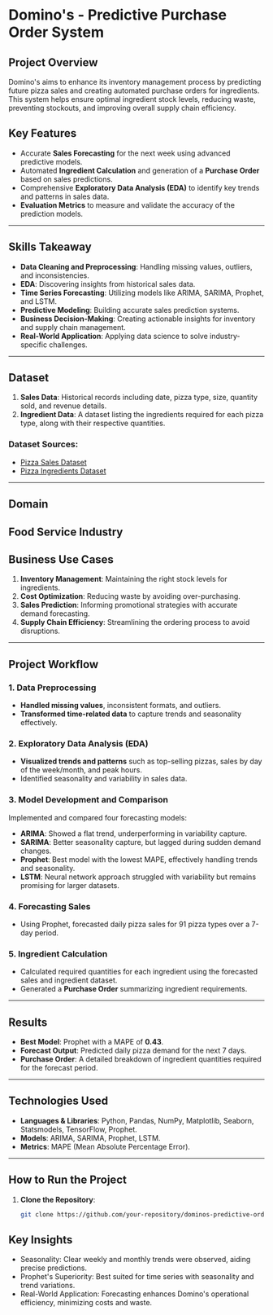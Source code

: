 # Domino's - Predictive Purchase Order System

## Project Overview
Domino's aims to enhance its inventory management process by predicting future pizza sales and creating automated purchase orders for ingredients. This system helps ensure optimal ingredient stock levels, reducing waste, preventing stockouts, and improving overall supply chain efficiency. 

## Key Features
- Accurate **Sales Forecasting** for the next week using advanced predictive models.
- Automated **Ingredient Calculation** and generation of a **Purchase Order** based on sales predictions.
- Comprehensive **Exploratory Data Analysis (EDA)** to identify key trends and patterns in sales data.
- **Evaluation Metrics** to measure and validate the accuracy of the prediction models.

---

## Skills Takeaway
- **Data Cleaning and Preprocessing**: Handling missing values, outliers, and inconsistencies.
- **EDA**: Discovering insights from historical sales data.
- **Time Series Forecasting**: Utilizing models like ARIMA, SARIMA, Prophet, and LSTM.
- **Predictive Modeling**: Building accurate sales prediction systems.
- **Business Decision-Making**: Creating actionable insights for inventory and supply chain management.
- **Real-World Application**: Applying data science to solve industry-specific challenges.

---

## Dataset
1. **Sales Data**: Historical records including date, pizza type, size, quantity sold, and revenue details.
2. **Ingredient Data**: A dataset listing the ingredients required for each pizza type, along with their respective quantities.

### Dataset Sources:
- [Pizza Sales Dataset]()
- [Pizza Ingredients Dataset]()

---
## Domain
**Food Service Industry**
--
## Business Use Cases
1. **Inventory Management**: Maintaining the right stock levels for ingredients.
2. **Cost Optimization**: Reducing waste by avoiding over-purchasing.
3. **Sales Prediction**: Informing promotional strategies with accurate demand forecasting.
4. **Supply Chain Efficiency**: Streamlining the ordering process to avoid disruptions.

---

## Project Workflow

### 1. Data Preprocessing
- **Handled missing values**, inconsistent formats, and outliers.
- **Transformed time-related data** to capture trends and seasonality effectively.

### 2. Exploratory Data Analysis (EDA)
- **Visualized trends and patterns** such as top-selling pizzas, sales by day of the week/month, and peak hours.
- Identified seasonality and variability in sales data.

### 3. Model Development and Comparison
Implemented and compared four forecasting models:
- **ARIMA**: Showed a flat trend, underperforming in variability capture.
- **SARIMA**: Better seasonality capture, but lagged during sudden demand changes.
- **Prophet**: Best model with the lowest MAPE, effectively handling trends and seasonality.
- **LSTM**: Neural network approach struggled with variability but remains promising for larger datasets.

### 4. Forecasting Sales
- Using Prophet, forecasted daily pizza sales for 91 pizza types over a 7-day period.

### 5. Ingredient Calculation
- Calculated required quantities for each ingredient using the forecasted sales and ingredient dataset.
- Generated a **Purchase Order** summarizing ingredient requirements.

---

## Results
- **Best Model**: Prophet with a MAPE of **0.43**.
- **Forecast Output**: Predicted daily pizza demand for the next 7 days.
- **Purchase Order**: A detailed breakdown of ingredient quantities required for the forecast period.

---

## Technologies Used
- **Languages & Libraries**: Python, Pandas, NumPy, Matplotlib, Seaborn, Statsmodels, TensorFlow, Prophet.
- **Models**: ARIMA, SARIMA, Prophet, LSTM.
- **Metrics**: MAPE (Mean Absolute Percentage Error).

---

## How to Run the Project

1. **Clone the Repository**:
   ```bash
   git clone https://github.com/your-repository/dominos-predictive-order-system.git


## Key Insights
- Seasonality: Clear weekly and monthly trends were observed, aiding precise predictions.
- Prophet's Superiority: Best suited for time series with seasonality and trend variations.
- Real-World Application: Forecasting enhances Domino's operational efficiency, minimizing costs and waste.
